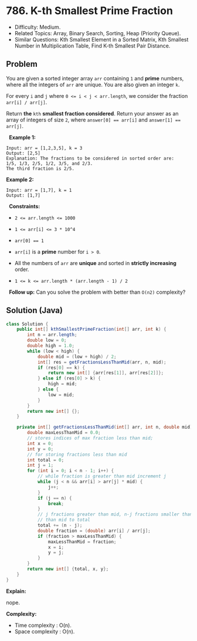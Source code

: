 # 786. K-th Smallest Prime Fraction

- Difficulty: Medium.
- Related Topics: Array, Binary Search, Sorting, Heap (Priority Queue).
- Similar Questions: Kth Smallest Element in a Sorted Matrix, Kth Smallest Number in Multiplication Table, Find K-th Smallest Pair Distance.

## Problem

You are given a sorted integer array ```arr``` containing ```1``` and **prime** numbers, where all the integers of ```arr``` are unique. You are also given an integer ```k```.

For every ```i``` and ```j``` where ```0 <= i < j < arr.length```, we consider the fraction ```arr[i] / arr[j]```.

Return **the** ```kth``` **smallest fraction considered**. Return your answer as an array of integers of size ```2```, where ```answer[0] == arr[i]``` and ```answer[1] == arr[j]```.

 
**Example 1:**

```
Input: arr = [1,2,3,5], k = 3
Output: [2,5]
Explanation: The fractions to be considered in sorted order are:
1/5, 1/3, 2/5, 1/2, 3/5, and 2/3.
The third fraction is 2/5.
```

**Example 2:**

```
Input: arr = [1,7], k = 1
Output: [1,7]
```

 
**Constraints:**


	
- ```2 <= arr.length <= 1000```
	
- ```1 <= arr[i] <= 3 * 10^4```
	
- ```arr[0] == 1```
	
- ```arr[i]``` is a **prime** number for ```i > 0```.
	
- All the numbers of ```arr``` are **unique** and sorted in **strictly increasing** order.
	
- ```1 <= k <= arr.length * (arr.length - 1) / 2```


 
**Follow up:** Can you solve the problem with better than ```O(n2)``` complexity?

## Solution (Java)

```java
class Solution {
    public int[] kthSmallestPrimeFraction(int[] arr, int k) {
        int n = arr.length;
        double low = 0;
        double high = 1.0;
        while (low < high) {
            double mid = (low + high) / 2;
            int[] res = getFractionsLessThanMid(arr, n, mid);
            if (res[0] == k) {
                return new int[] {arr[res[1]], arr[res[2]]};
            } else if (res[0] > k) {
                high = mid;
            } else {
                low = mid;
            }
        }
        return new int[] {};
    }

    private int[] getFractionsLessThanMid(int[] arr, int n, double mid) {
        double maxLessThanMid = 0.0;
        // stores indices of max fraction less than mid;
        int x = 0;
        int y = 0;
        // for storing fractions less than mid
        int total = 0;
        int j = 1;
        for (int i = 0; i < n - 1; i++) {
            // while fraction is greater than mid increment j
            while (j < n && arr[i] > arr[j] * mid) {
                j++;
            }
            if (j == n) {
                break;
            }
            // j fractions greater than mid, n-j fractions smaller than mid, add fractions smaller
            // than mid to total
            total += (n - j);
            double fraction = (double) arr[i] / arr[j];
            if (fraction > maxLessThanMid) {
                maxLessThanMid = fraction;
                x = i;
                y = j;
            }
        }
        return new int[] {total, x, y};
    }
}
```

**Explain:**

nope.

**Complexity:**

* Time complexity : O(n).
* Space complexity : O(n).
